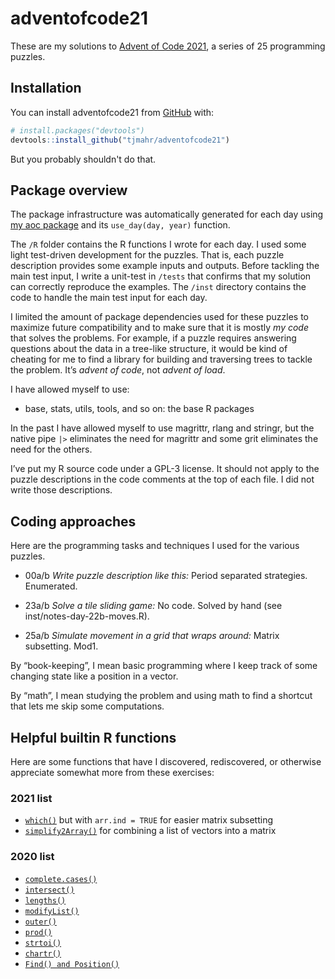 # adventofcode21

<!-- badges: start -->
<!-- badges: end -->

These are my solutions to [Advent of Code
2021](http://adventofcode.com/2021), a series of 25 programming puzzles.

## Installation

You can install adventofcode21 from [GitHub](https://github.com/) with:

``` r
# install.packages("devtools")
devtools::install_github("tjmahr/adventofcode21")
```

But you probably shouldn't do that.

## Package overview

The package infrastructure was automatically generated for each day using 
[my aoc package](https://github.com/tjmahr/aoc) and its `use_day(day, year)` 
function.

The `/R` folder contains the R functions I wrote for each day. I used
some light test-driven development for the puzzles. That is, each puzzle
description provides some example inputs and outputs. Before tackling
the main test input, I write a unit-test in `/tests` that confirms that
my solution can correctly reproduce the examples. The `/inst` directory
contains the code to handle the main test input for each day.

I limited the amount of package dependencies used for these puzzles to
maximize future compatibility and to make sure that it is mostly *my
code* that solves the problems. For example, if a puzzle requires
answering questions about the data in a tree-like structure, it would be
kind of cheating for me to find a library for building and traversing
trees to tackle the problem. It’s *advent of code*, not *advent of
load*.

I have allowed myself to use:

-   base, stats, utils, tools, and so on: the base R packages

In the past I have allowed myself to use magrittr, rlang and stringr, but 
the native pipe `|>` eliminates the need for magrittr and some grit 
eliminates the need for the others.

I’ve put my R source code under a GPL-3 license. It should not apply to
the puzzle descriptions in the code comments at the top of each file. I
did not write those descriptions.

## Coding approaches

Here are the programming tasks and techniques I used for the various
puzzles.

-   00a/b *Write puzzle description like this:* Period separated strategies. Enumerated.

-   23a/b *Solve a tile sliding game:* No code. Solved by hand (see inst/notes-day-22b-moves.R).

-   25a/b *Simulate movement in a grid that wraps around:* Matrix subsetting. Mod1.


By “book-keeping”, I mean basic programming where I keep track of some
changing state like a position in a vector.

By “math”, I mean studying the problem and using math to find a shortcut
that lets me skip some computations.

## Helpful builtin R functions

Here are some functions that have I discovered, rediscovered, or
otherwise appreciate somewhat more from these exercises:

### 2021 list

-   [`which()`](https://rdrr.io/r/base/which.html) but with `arr.ind = TRUE` for easier matrix subsetting
-   [`simplify2Array()`](https://rdrr.io/r/base/lapply.html) for combining a list of vectors into a matrix



### 2020 list

-   [`complete.cases()`](https://rdrr.io/r/stats/complete.cases.html)
-   [`intersect()`](https://rdrr.io/r/base/sets.html)
-   [`lengths()`](https://rdrr.io/r/base/lengths.html)
-   [`modifyList()`](https://rdrr.io/r/utils/modifyList.html)
-   [`outer()`](https://rdrr.io/r/base/outer.html)
-   [`prod()`](https://rdrr.io/r/base/prod.html)
-   [`strtoi()`](https://rdrr.io/r/base/strtoi.html)
-   [`chartr()`](https://rdrr.io/r/base/chartr.html)
-   [`Find() and Position()`](https://rdrr.io/r/base/funprog.html)

